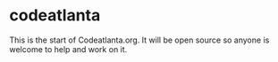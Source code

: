 codeatlanta
===========

This is the start of Codeatlanta.org. It will be open source so anyone is welcome to help and work on it. 
